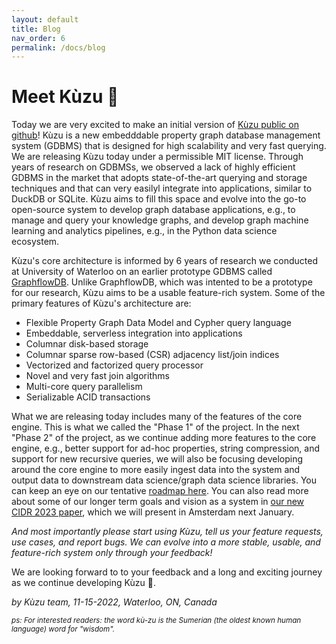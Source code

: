 ```yaml
---
layout: default
title: Blog
nav_order: 6
permalink: /docs/blog
---
```


# Meet Kùzu 🤗

Today we are very excited to make an initial version of [Kùzu public on github](https://github.com/kuzudb/kuzu)! 
Kùzu is a new embedddable property graph database management system (GDBMS) that is 
designed for high scalability and very fast querying. We are releasing 
Kùzu today under a permissible MIT license. Through years of research on GDBMSs, we observed a lack of
highly efficient GDBMS in the market that adopts state-of-the-art 
querying and storage techniques and that can very easilyl integrate into applications, 
similar to DuckDB or SQLite. Kùzu aims to fill this space and evolve into the 
go-to open-source system to develop
graph database applications, e.g., to manage and query your knowledge graphs, 
and develop graph machine learning and analytics pipelines, 
e.g., in the Python data science ecosystem. 

Kùzu's core architecture is informed by 6 years of research we conducted 
at University of Waterloo on an earlier prototype GDBMS called [GraphflowDB](http://graphflow.io/). 
Unlike GraphflowDB, which was intented to be a prototype for our research, Kùzu aims to be
a usable feature-rich system. Some of the primary features of Kùzu's  architecture are:
   - Flexible Property Graph Data Model and Cypher query language
   - Embeddable, serverless integration into applications
   - Columnar disk-based storage
   - Columnar sparse row-based (CSR) adjacency list/join indices
   - Vectorized and factorized query processor
   - Novel and very fast join algorithms
   - Multi-core query parallelism
   - Serializable ACID transactions

What we are releasing today includes many of the features of the core engine. This is what we
called the "Phase 1" of the project. In the next "Phase 2" of the project, as we continue adding 
more features to the core engine, e.g., better support for ad-hoc properties, string compression,
and support for new recursive queries, we will also be focusing developing around the core engine
to more easily ingest data into the system and output data to downstream data science/graph data science
libraries. You can keep an eye on our tentative [roadmap here](https://github.com/kuzudb/kuzu/issues/981). 
You can also read more about some of our longer term goals and vision as a system
in [our new CIDR 2023 paper](https://cs.uwaterloo.ca/~ssalihog/papers/kuzu-tr.pdf), 
which we will present in Amsterdam next January. 

*And most importantly please start using Kùzu, tell us your feature requests, use cases, and report bugs. We can evolve into a
more stable, usable, and feature-rich system only through your feedback!* 

We are looking forward to to your feedback and a long and exciting journey as we continue developing Kùzu 🤗. 

*by Kùzu team, 11-15-2022, Waterloo, ON, Canada*

<sub>*ps: For interested readers: the word kù-zu is the Sumerian (the oldest known human language) word for "wisdom".*</sub>
